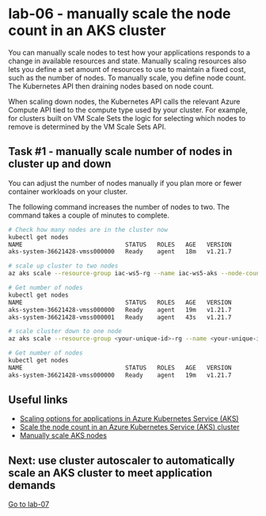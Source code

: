 # lab-06 - manually scale the node count in an AKS cluster

You can manually scale nodes to test how your applications responds to a change in available resources and state. Manually scaling resources also lets you define a set amount of resources to use to maintain a fixed cost, such as the number of nodes. To manually scale, you define node count. The Kubernetes API then  draining nodes based on node count.

When scaling down nodes, the Kubernetes API calls the relevant Azure Compute API tied to the compute type used by your cluster. For example, for clusters built on VM Scale Sets the logic for selecting which nodes to remove is determined by the VM Scale Sets API. 

## Task #1 - manually scale number of nodes in cluster up and down

You can adjust the number of nodes manually if you plan more or fewer container workloads on your cluster.

The following command increases the number of nodes to two. The command takes a couple of minutes to complete.

```bash
# Check how many nodes are in the cluster now
kubectl get nodes
NAME                             STATUS   ROLES   AGE   VERSION
aks-system-36621428-vmss000000   Ready    agent   18m   v1.21.7

# scale up cluster to two nodes
az aks scale --resource-group iac-ws5-rg --name iac-ws5-aks --node-count 2

# Get number of nodes
kubectl get nodes
NAME                             STATUS   ROLES   AGE   VERSION
aks-system-36621428-vmss000000   Ready    agent   19m   v1.21.7
aks-system-36621428-vmss000001   Ready    agent   43s   v1.21.7

# scale cluster down to one node
az aks scale --resource-group <your-unique-id>-rg --name <your-unique-id>-aks --node-count 1

# Get number of nodes
kubectl get nodes
NAME                             STATUS   ROLES   AGE   VERSION
aks-system-36621428-vmss000000   Ready    agent   19m   v1.21.7
```

## Useful links

* [Scaling options for applications in Azure Kubernetes Service (AKS)](https://docs.microsoft.com/en-us/azure/aks/concepts-scale?WT.mc_id=AZ-MVP-5003837)
* [Scale the node count in an Azure Kubernetes Service (AKS) cluster](https://docs.microsoft.com/en-us/azure/aks/scale-cluster?WT.mc_id=AZ-MVP-5003837)
* [Manually scale AKS nodes](https://docs.microsoft.com/en-us/azure/aks/tutorial-kubernetes-scale??WT.mc_id=AZ-MVP-5003837&abs=azure-cli#manually-scale-aks-nodes)

## Next: use cluster autoscaler to automatically scale an AKS cluster to meet application demands

[Go to lab-07](../lab-07/readme.md)
